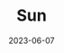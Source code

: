 ---
title: "Sun"
cc-type: star
date: 2023-06-07
hashtag: "sun"
orbits:
  - Milky Way
tags:
  - Solar System
---